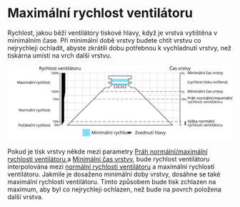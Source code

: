Maximální rychlost ventilátoru
====
Rychlost, jakou běží ventilátory tiskové hlavy, když je vrstva vytištěna v minimálním čase. Při minimální době vrstvy budete chtít vrstvu co nejrychleji ochladit, abyste zkrátili dobu potřebnou k vychladnutí vrstvy, než tiskárna umístí  na vrch další vrstvu.

![Jaká rychlost ventilátoru se používá, a kde](../images/cool_fan_speed_cs.svg)

Pokud je tisk vrstvy někde mezi parametry [Práh normální/maximální rychlosti ventilátoru
](cool_min_layer_time_fan_speed_max.md) a [Minimální čas vrstvy](cool_min_layer_time.md), bude rychlost ventilátoru interpolována mezi [normální rychlostí ventilátoru](cool_fan_speed_min.md) a maximální rychlostí ventilátoru. Jakmile je dosaženo minimální doby vrstvy, dosáhne se také maximální rychlosti ventilátoru. Tímto způsobem bude tisk zchlazen na maximum, aby byl co nejrychleji ochlazen, než bude na povrch položena další vrstva.